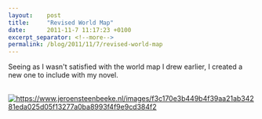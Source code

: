 ```yaml
---
layout:    post
title:     "Revised World Map"
date:      2011-11-7 11:17:23 +0100
excerpt_separator: <!--more-->
permalink: /blog/2011/11/7/revised-world-map
---
```


Seeing as I wasn't satisfied with the world map I drew earlier, I created a new one to include with my novel.

[<br />](https://www.jeroensteenbeeke.nl/wp-content/uploads/2011/11/map.png)[<img alt="https://www.jeroensteenbeeke.nl/images/f3c170e3b449b4f39aa21ab34281eda025d05f13277a0ba8993f4f9e9cd384f2" src="https://www.jeroensteenbeeke.nl/images/f3c170e3b449b4f39aa21ab34281eda025d05f13277a0ba8993f4f9e9cd384f2" />](https://www.jeroensteenbeeke.nl/images/f3c170e3b449b4f39aa21ab34281eda025d05f13277a0ba8993f4f9e9cd384f2)